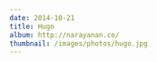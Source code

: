 ```yaml
---
date: 2014-10-21
title: Hugo
album: http://narayanan.co/
thumbnail: /images/photos/hugo.jpg
---
```


